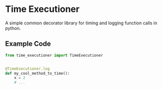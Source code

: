 # Time Executioner

A simple common decorator library for timing and logging function calls in python.

## Example Code

```python
from time_executioner import TimeExecutioner


@TimeExecutioner.log
def my_cool_method_to_time():
    x = 2
    # ...
```

